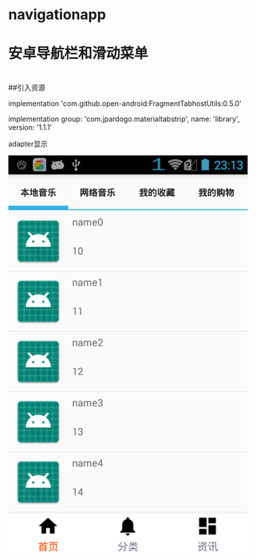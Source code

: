 # navigationapp
# 安卓导航栏和滑动菜单

#
##引入资源
  
  implementation 'com.github.open-android:FragmentTabhostUtils:0.5.0'
  
  implementation group: 'com.jpardogo.materialtabstrip', name: 'library', version: '1.1.1'
  
  adapter显示
  
  ![Image text](doc/tabhost.png)
